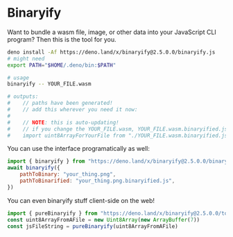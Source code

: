 # Binaryify

Want to bundle a wasm file, image, or other data into your JavaScript CLI program? Then this is the tool for you.

```sh
deno install -Af https://deno.land/x/binaryify@2.5.0.0/binaryify.js
# might need
export PATH="$HOME/.deno/bin:$PATH"

# usage
binaryify -- YOUR_FILE.wasm

# outputs:
#    // paths have been generated!
#    // add this wherever you need it now:
#
#    // NOTE: this is auto-updating!
#    // if you change the YOUR_FILE.wasm, YOUR_FILE.wasm.binaryified.js will change too!
#    import uint8ArrayForYourFile from "./YOUR_FILE.wasm.binaryified.js"
```


You can use the interface programatically as well:
 
```js
import { binaryify } from "https://deno.land/x/binaryify@2.5.0.0/binaryify_api.js"
await binaryify({
    pathToBinary: "your_thing.png",
    pathToBinarified: "your_thing.png.binaryified.js",
})
```

You can even binaryify stuff client-side on the web!
 
```js
import { pureBinaryify } from "https://deno.land/x/binaryify@2.5.0.0/tools.js"
const uint8ArrayFromAFile = new Uint8Array(new ArrayBuffer(7))
const jsFileString = pureBinaryify(uint8ArrayFromAFile)
```